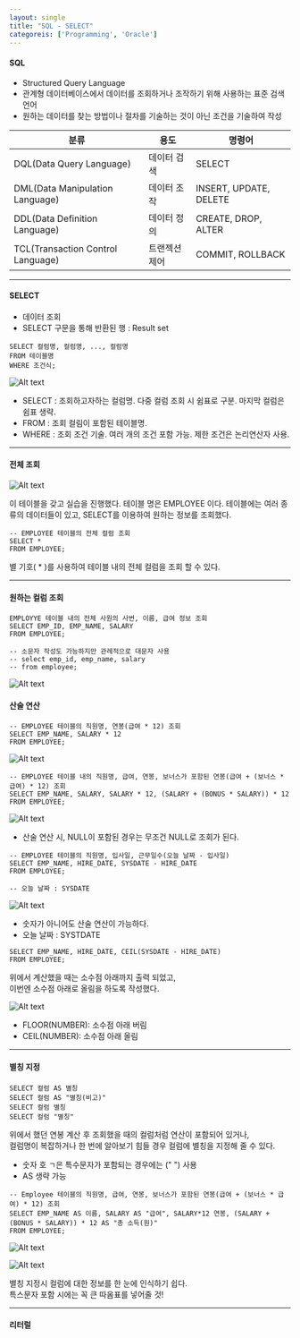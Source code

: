 ```yaml
---
layout: single
title: "SQL - SELECT"
categoreis: ['Programming', 'Oracle']
---
```

   
#### SQL
* Structured Query Language
* 관계형 데이터베이스에서 데이터를 조회하거나 조작하기 위해 사용하는 표준 검색 언어
* 원하는 데이터를 찾는 방법이나 절차를 기술하는 것이 아닌 조건을 기술하여 작성   
   
|분류|용도|명령어|
|------|---|---|
|DQL(Data Query Language)|데이터 검색|SELECT|
|DML(Data Manipulation Language)|데이터 조작|INSERT, UPDATE, DELETE|
|DDL(Data Definition Language)|데이터 정의|CREATE, DROP, ALTER|
|TCL(Transaction Control Language)|트랜젝션 제어|COMMIT, ROLLBACK|   
   
***

#### SELECT
* 데이터 조회
* SELECT 구문을 통해 반환된 행 : Result set   
   
```
SELECT 컬럼명, 컬럼명, ..., 컬럼명
FROM 테이블명
WHERE 조건식;
```
![Alt text](/assets/images/oracle09.jpg)   
   
* SELECT : 조회하고자하는 컬럼명. 다중 컬럼 조회 시 쉼표로 구분. 마지막 컬럼은 쉼표 생략.
* FROM : 조회 컬림이 포함된 테이블명.
* WHERE : 조회 조건 기술. 여러 개의 조건 포함 가능. 제한 조건은 논리연산자 사용.   
   
***

#### 전체 조회

![Alt text](/assets/images/sql_select01.jpg)   
   
이 테이블을 갖고 실습을 진행했다. 테이블 명은 EMPLOYEE 이다. 
테이블에는 여러 종류의 데이터들이 있고, SELECT를 이용하여 원하는 정보를 조회했다.   
   
```
-- EMPLOYEE 테이블의 전체 컬럼 조회
SELECT *
FROM EMPLOYEE;
```   
   
별 기호( * )를 사용하여 테이블 내의 전체 컬럼을 조회 할 수 있다.

***

#### 원하는 컬럼 조회
```
EMPLOYYE 테이블 내의 전체 사원의 사번, 이름, 급여 정보 조회
SELECT EMP_ID, EMP_NAME, SALARY
FROM EMPLOYEE;

-- 소문자 작성도 가능하지만 관례적으로 대문자 사용
-- select emp_id, emp_name, salary
-- from employee;
```   

![Alt text](/assets/images/sql_select02.jpg)   
   

#### 산술 연산
```
-- EMPLOYEE 테이블의 직원명, 연봉(급여 * 12) 조회
SELECT EMP_NAME, SALARY * 12
FROM EMPLOYEE;
```   
   
![Alt text](/assets/images/sql_select03.jpg)   
   
   
```
-- EMPLOYEE 테이블 내의 직원명, 급여, 연봉, 보너스가 포함된 연봉(급여 + (보너스 * 급여) * 12) 조회
SELECT EMP_NAME, SALARY, SALARY * 12, (SALARY + (BONUS * SALARY)) * 12
FROM EMPLOYEE;
```   
   
![Alt text](/assets/images/sql_select04.jpg)   

* 산술 연산 시, NULL이 포함된 경우는 무조건 NULL로 조회가 된다.   
      

```
-- EMPLOYEE 테이블의 직원명, 입사일, 근무일수(오늘 날짜 - 입사일)
SELECT EMP_NAME, HIRE_DATE, SYSDATE - HIRE_DATE
FROM EMPLOYEE;

-- 오늘 날짜 : SYSDATE
```   
   
![Alt text](/assets/images/sql_select05.jpg)   
   
* 숫자가 아니어도 산술 연산이 가능하다.   
* 오늘 날짜 : SYSTDATE   
   
```
SELECT EMP_NAME, HIRE_DATE, CEIL(SYSDATE - HIRE_DATE)
FROM EMPLOYEE;
```   
   
위에서 계산했을 때는 소수점 아래까지 출력 되었고,   
이번엔 소수점 아래로 올림을 하도록 작성했다.   
   
![Alt text](/assets/images/sql_select06.jpg)   
   
* FLOOR(NUMBER): 소수점 아래 버림
* CEIL(NUMBER): 소수점 아래 올림

***

#### 별칭 지정
```
SELECT 컬럼 AS 별칭
SELECT 컬럼 AS "별칭(비고)"
SELECT 컬럼 별칭
SELECT 컬럼 "별칭"
```   
   
위에서 했던 연봉 계산 후 조회했을 때의 컬럼처럼 연산이 포함되어 있거나,   
컬럼명이 복잡하거나 한 번에 알아보기 힘들 경우 컬럼에 별칭을 지정해 줄 수 있다.   
   
* 숫자 호 ㄱ은 특수문자가 포함되는 경우에는 (" ") 사용
* AS 생략 가능
   
```
-- Employee 테이블의 직원명, 급여, 연봉, 보너스가 포함된 연봉(급여 + (보너스 * 급여) * 12) 조회
SELECT EMP_NAME AS 이름, SALARY AS "급여", SALARY*12 연봉, (SALARY + (BONUS * SALARY)) * 12 AS "총 소득(원)"
FROM EMPLOYEE;
```   
   
![Alt text](/assets/images/sql_select07.jpg)  
   
![Alt text](/assets/images/sql_select08.jpg)    
   
별칭 지정시 컬럼에 대한 정보를 한 눈에 인식하기 쉽다.   
특스문자 포함 시에는 꼭 큰 따옴표를 넣어줄 것!   
   
***

#### 리터럴
